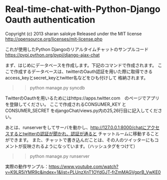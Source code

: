 # Real-time-chat-with-Python-Django Oauth authentication 

Copyright (c) 2013 sharan salokye
Released under the MIT license
http://opensource.org/licenses/mit-license.php

これが使用したPython Djangoのリアルタイムチャットのサンプルコード
https://pypi.python.org/pypi/django-ajax-chat


まず、はじめにデータベースを作成します。下記のコマンドで作成されます。
ここで作成するデータベースは、twitterのOauth認証を用いた際に取得できるaccess_keyとsecret_keyとtwitter名などをひも付けして
格納されます。

>>python manage.py syncdb

TwitterのOauthを用いるためにはhttps://apps.twitter.com　のページでアプリを登録してください。
ここで作成されるCONSUMER_KEY と　CONSUMER_SECRET をdjangoChat/views.py内の25,26行目に記入してください。

あとは、runserverをしてサーバを動かし、http://127.0.0.1:8000/chatにアクセスするとtwitterの認証が聞かれ、認証が通ると
チャットルームに移動することができます。
また、チャットで書き込んだことは、その人のツイッターにもコメントが反映されるようになっています。（ハッシュタグをつけて）

>>python manage.py runserver

実際の動作サンプル：https://www.youtube.com/watch?v=K9LR5iYMR9c&index=1&list=PLUnzXnT1OYdGJT-frZmMAGVgprB_VwKE0
